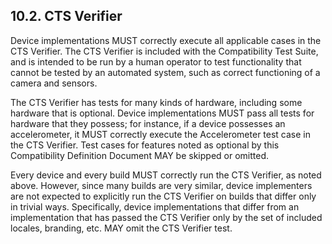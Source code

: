 ## 10.2\. CTS Verifier

Device implementations MUST correctly execute all applicable cases in the CTS
Verifier. The CTS Verifier is included with the Compatibility Test Suite, and
is intended to be run by a human operator to test functionality that cannot be
tested by an automated system, such as correct functioning of a camera and
sensors.

The CTS Verifier has tests for many kinds of hardware, including some hardware
that is optional. Device implementations MUST pass all tests for hardware that
they possess; for instance, if a device possesses an accelerometer, it MUST
correctly execute the Accelerometer test case in the CTS Verifier. Test cases
for features noted as optional by this Compatibility Definition Document MAY be
skipped or omitted.

Every device and every build MUST correctly run the CTS Verifier, as noted
above. However, since many builds are very similar, device implementers are not
expected to explicitly run the CTS Verifier on builds that differ only in
trivial ways. Specifically, device implementations that differ from an
implementation that has passed the CTS Verifier only by the set of included
locales, branding, etc. MAY omit the CTS Verifier test.

